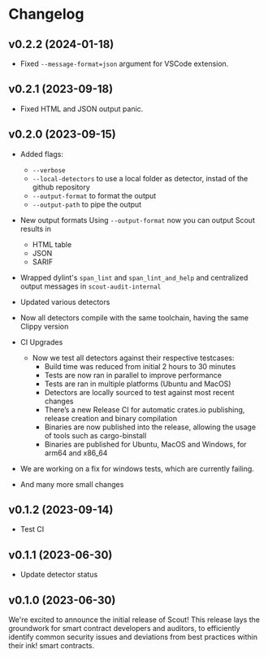 # Changelog

## v0.2.2 (2024-01-18)

- Fixed `--message-format=json` argument for VSCode extension.

## v0.2.1 (2023-09-18)

- Fixed HTML and JSON output panic.

## v0.2.0 (2023-09-15)

- Added flags:
	- `--verbose` 
	- `--local-detectors` to use a local folder as detector, instad of the github repository
	- `--output-format` to format the output
	- `--output-path` to pipe the output
- New output formats
	Using `--output-format` now you can output Scout results in
	- HTML table
	- JSON
	- SARIF
- Wrapped dylint's `span_lint` and `span_lint_and_help` and centralized output messages in `scout-audit-internal`
- Updated various detectors 
- Now all detectors compile with the same toolchain, having the same Clippy version
- CI Upgrades
	- Now we test all detectors against their respective testcases:
		- Build time was reduced from initial 2 hours to 30 minutes
		- Tests are now ran in parallel to improve performance
		- Tests are ran in multiple platforms (Ubuntu and MacOS)
		- Detectors are locally sourced to test against most recent changes
		- There’s a new Release CI for automatic crates.io publishing, release creation and binary compilation
		- Binaries are now published into the release, allowing the usage of tools such as cargo-binstall
		- Binaries are published for Ubuntu, MacOS and Windows, for arm64 and x86_64

- We are working on a fix for windows tests, which are currently failing.
- And many more small changes


## v0.1.2 (2023-09-14)

- Test CI

## v0.1.1 (2023-06-30)

- Update detector status

## v0.1.0 (2023-06-30)

We're excited to announce the initial release of Scout! This release lays the groundwork for smart contract developers and auditors, to efficiently identify common security issues and deviations from best practices within their ink! smart contracts.
